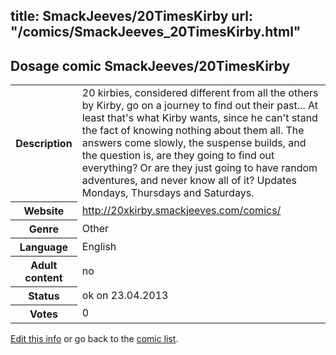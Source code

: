 title: SmackJeeves/20TimesKirby
url: "/comics/SmackJeeves_20TimesKirby.html"
---
Dosage comic SmackJeeves/20TimesKirby
-----------------------------------------

<table class="comicinfo">
<tr>
<th>Description</th><td>20 kirbies, considered different from all the others by Kirby, go on a journey to find out their past... At least that's what Kirby wants, since he can't stand the fact of knowing nothing about them all. The answers come slowly, the suspense builds, and the question is, are they going to find out everything? Or are they just going to have random adventures, and never know all of it? Updates Mondays, Thursdays and Saturdays.</td>
</tr>
<tr>
<th>Website</th><td><a href="http://20xkirby.smackjeeves.com/comics/">http://20xkirby.smackjeeves.com/comics/</a></td>
</tr>
<tr>
<th>Genre</th><td>Other</td>
</tr>
<tr>
<th>Language</th><td>English</td>
</tr>
<tr>
<th>Adult content</th><td>no</td>
</tr>
<tr>
<th>Status</th><td>ok on 23.04.2013</td>
</tr>
<tr>
<th>Votes</th><td>0</div></td>
</tr>
</table>

[Edit this info](/comics/SmackJeeves_20TimesKirby_edit.html) or go back to the [comic list](../comic-index.html).
